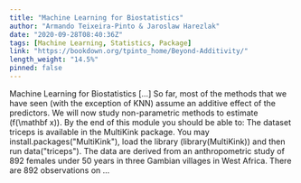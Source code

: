 ```yaml
---
title: "Machine Learning for Biostatistics"
author: "Armando Teixeira-Pinto & Jaroslaw Harezlak"
date: "2020-09-28T08:40:36Z"
tags: [Machine Learning, Statistics, Package]
link: "https://bookdown.org/tpinto_home/Beyond-Additivity/"
length_weight: "14.5%"
pinned: false
---
```


Machine Learning for Biostatistics [...] So far, most of the methods that we have seen (with the exception of KNN) assume
an additive effect of the predictors. We will now study non-parametric methods
to estimate \(f(\mathbf x)\). By the end of this module you should be able to: The dataset triceps is available in the MultiKink package.
You may install.packages("MultiKink"), load the library (library(MultiKink))
and then run data("triceps"). The data are derived from an anthropometric study of 892 females under 50 years
in three Gambian villages in West Africa. There are 892 observations
on ...

